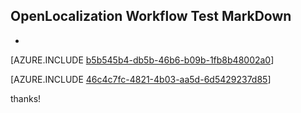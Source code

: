 ## OpenLocalization Workflow Test MarkDown
* 

[AZURE.INCLUDE [b5b545b4-db5b-46b6-b09b-1fb8b48002a0](calleeMd1.md)]



[AZURE.INCLUDE [46c4c7fc-4821-4b03-aa5d-6d5429237d85](calleeMd2.md)]

 
thanks!